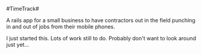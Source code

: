 #TimeTrack#

A rails app for a small business to have contractors out in the field punching in and out of jobs from their mobile phones.  

I just started this.  Lots of work still to do.  Probably don't want to look around just yet...
